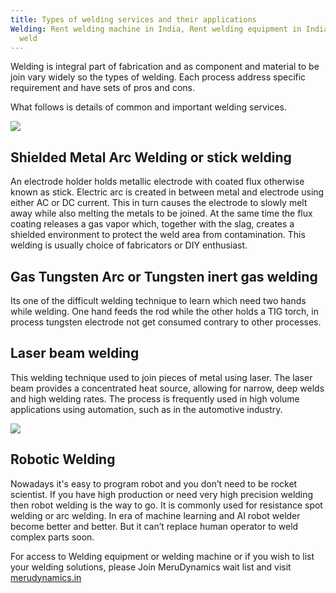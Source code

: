 ```yaml
---
title: Types of welding services and their applications
Welding: Rent welding machine in India, Rent welding equipment in India, welding machine,
  weld
---
```


Welding is integral part of fabrication and as component and material to be join vary widely so the types of welding. Each process address specific requirement and have sets of pros and cons.

What follows is details of common and important welding services.

![](https://dl.dropboxusercontent.com/s/f9jr29wvj85tto6/Welding.jpg?dl=0)

## Shielded Metal Arc Welding or stick welding
An electrode holder holds metallic electrode with coated flux otherwise known as stick. Electric arc is created in between metal and electrode using either AC or DC current. This in turn causes the electrode to slowly melt away while also melting the metals to be joined. At the same time the flux coating releases a gas vapor which, together with the slag, creates a shielded environment to protect the weld area from contamination.  This welding is usually choice of fabricators or DIY enthusiast. 

## Gas Tungsten Arc or Tungsten inert gas welding 
Its one of the difficult welding technique to learn which need two hands while welding.  One hand feeds the rod while the other holds a TIG torch, in process tungsten electrode not get consumed contrary to other processes.

## Laser beam welding 
This welding technique used to join pieces of metal using laser. The laser beam provides a concentrated heat source, allowing for narrow, deep welds and high welding rates. The process is frequently used in high volume applications using automation, such as in the automotive industry. 

![](https://dl.dropboxusercontent.com/s/fwutu5h1ispxhxy/Arc-welding.jpg?dl=0)

## Robotic Welding
Nowadays it's easy to program robot and you don’t need to be rocket scientist. If you have high production or need very high precision welding then robot welding is the way to go. It is commonly used for resistance spot welding or arc welding. In era of machine learning and AI robot welder become better and better. But it can’t replace human operator to weld complex parts soon.

For access to Welding equipment or welding machine or if you wish to list your welding solutions, please Join MeruDynamics wait list and visit [merudynamics.in](http://merudynamics.in)